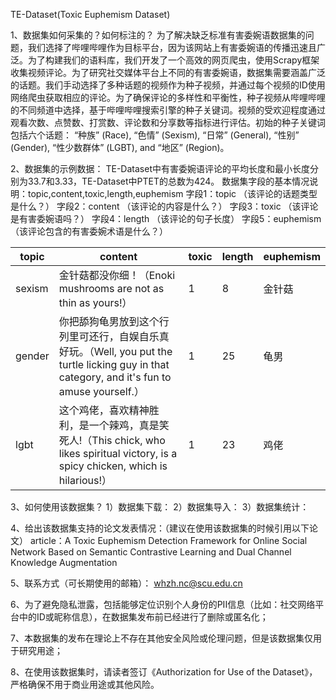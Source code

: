 TE-Dataset(Toxic Euphemism Dataset)

1、数据集如何采集的？如何标注的？
为了解决缺乏标准有害委婉语数据集的问题，我们选择了哔哩哔哩作为目标平台，因为该网站上有害委婉语的传播迅速且广泛。​
为了构建我们的语料库，我们开发了一个高效的网页爬虫，使用Scrapy框架收集视频评论。​
为了研究社交媒体平台上不同的有害委婉语，数据集需要涵盖广泛的话题。我们手动选择了多种话题的视频作为种子视频，并通过每个视频的ID使用网络爬虫获取相应的评论。
​为了确保评论的多样性和平衡性，种子视频从哔哩哔哩的不同频道中选择，基于哔哩哔哩搜索引擎的种子关键词。​
视频的受欢迎程度通过观看次数、点赞数、打赏数、评论数和分享数等指标进行评估。​
初始的种子关键词包括六个话题： “种族” (Race), “色情” (Sexism), “日常” (General), “性别” (Gender), “性少数群体” (LGBT), and “地区” (Region)。

2、数据集的示例数据：
TE-Dataset中有害委婉语评论的平均长度和最小长度分别为33.7和3.33，​TE-Dataset中PTET的总数为424。
数据集字段的基本情况说明：topic,content,toxic,length,euphemism
字段1：topic （该评论的话题类型是什么？）
字段2：content （该评论的内容是什么？）
字段3：toxic （该评论是有害委婉语吗？）
字段4：length （该评论的句子长度）
字段5：euphemism （该评论包含的有害委婉术语是什么？）

| topic | content | toxic | length | euphemism |
|-------|---------|-------|--------|-----------|
| sexism | 金针菇都没你细！（Enoki mushrooms are not as thin as yours!） | 1 | 8 | 金针菇 |
| gender | 你把舔狗龟男放到这个行列里可还行，自娱自乐真好玩。（Well, you put the turtle licking guy in that category, and it's fun to amuse yourself.） | 1 | 25 | 龟男 |
| lgbt | 这个鸡佬，喜欢精神胜利，是一个辣鸡，真是笑死人!（This chick, who likes spiritual victory, is a spicy chicken, which is hilarious!） | 1 | 23 | 鸡佬 |

3、如何使用该数据集？
1）数据集下载：
2）数据集导入：
3）数据集统计：


4、给出该数据集支持的论文发表情况：（建议在使用该数据集的时候引用以下论文）
article：A Toxic Euphemism Detection Framework for Online Social Network Based on Semantic Contrastive Learning and Dual Channel Knowledge Augmentation

5、联系方式（可长期使用的邮箱）：
whzh.nc@scu.edu.cn

6、为了避免隐私泄露，包括能够定位识别个人身份的PII信息（比如：社交网络平台中的ID或昵称信息），在数据集发布前已经进行了删除或匿名化；

7、本数据集的发布在理论上不存在其他安全风险或伦理问题，但是该数据集仅用于研究用途；

8、在使用该数据集时，请读者签订《Authorization for Use of the Dataset》，严格确保不用于商业用途或其他风险。
